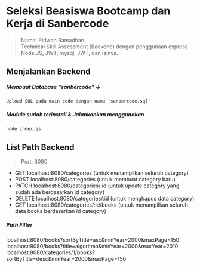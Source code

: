 # Seleksi Beasiswa Bootcamp dan Kerja di Sanbercode
> Nama: Ridwan Ramadhan <br>
Technical Skill Assessment (Backend) dengan penggunaan express Node.JS, JWT, mysql, JWT, dan lainya. 

## Menjalankan Backend

##### Membuat Database "sanbercode" ->
`Upload SQL pada main code dengan nama 'sanbercode.sql'`

##### Module sudah terinstall & Jalankankan menggunakan
`node index.js`

## List Path Backend
> Port: 8080

  - GET localhost:8080/categories (untuk menampilkan seluruh category)
  - POST localhost:8080/categories (untuk membuat category baru)
  - PATCH localhost:8080/categories/:id (untuk update category yang sudah ada berdasarkan id category)
  - DELETE localhost:8080/categories/:id (untuk menghapus data category)
  - GET localhost:8080/categories/:id/books (untuk menampilkan seluruh data books berdasarkan id category)
    
##### Path Filter
localhost:8080/books?sortByTitle=asc&minYear=2000&maxPage=150
localhost:8080/books?title=algoritma&minYear=2000&maxYear=2010
localhost:8080/categories/1/books?sortByTitle=desc&minYear=2000&maxPage=150


